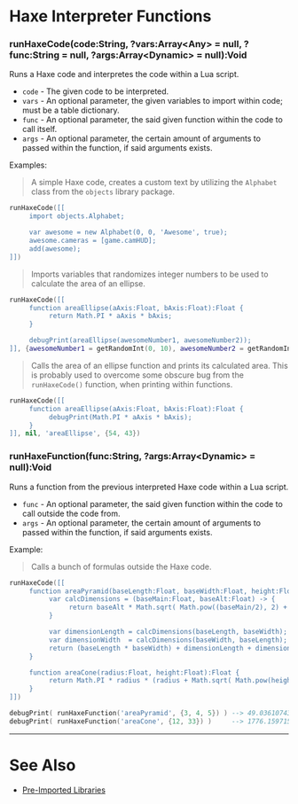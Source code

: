 # Haxe Interpreter Functions
### runHaxeCode(code:String, ?vars:Array\<Any\> = null, ?func:String = null, ?args:Array\<Dynamic\> = null):Void
Runs a Haxe code and interpretes the code within a Lua script.

- `code` - The given code to be interpreted.
- `vars` - An optional parameter, the given variables to import within code; must be a table dictionary.
- `func` - An optional parameter, the said given function within the code to call itself.
- `args` - An optional parameter, the certain amount of arguments to passed within the function, if said arguments exists.

Examples:
> A simple Haxe code, creates a custom text by utilizing the `Alphabet` class from the `objects` library package.
```lua
runHaxeCode([[
     import objects.Alphabet;

     var awesome = new Alphabet(0, 0, 'Awesome', true);
     awesome.cameras = [game.camHUD];
     add(awesome);
]])
```

> Imports variables that randomizes integer numbers to be used to calculate the area of an ellipse.
```lua
runHaxeCode([[
     function areaEllipse(aAxis:Float, bAxis:Float):Float {
          return Math.PI * aAxis * bAxis;
     }

     debugPrint(areaEllipse(awesomeNumber1, awesomeNumber2));
]], {awesomeNumber1 = getRandomInt(0, 10), awesomeNumber2 = getRandomInt(0, 10)})
```

> Calls the area of an ellipse function and prints its calculated area. This is probably used to overcome some obscure  bug from the `runHaxeCode()` function, when printing within functions.
```lua
runHaxeCode([[
     function areaEllipse(aAxis:Float, bAxis:Float):Float {
          debugPrint(Math.PI * aAxis * bAxis);
     }
]], nil, 'areaEllipse', {54, 43})
```

### runHaxeFunction(func:String, ?args:Array\<Dynamic\> = null):Void
Runs a function from the previous interpreted Haxe code within a Lua script.

- `func` - An optional parameter, the said given function within the code to call outside the code from.
- `args` - An optional parameter, the certain amount of arguments to passed within the function, if said arguments exists. 

Example:
> Calls a bunch of formulas outside the Haxe code.
```lua
runHaxeCode([[
     function areaPyramid(baseLength:Float, baseWidth:Float, height:Float):Float {
          var calcDimensions = (baseMain:Float, baseAlt:Float) -> {
               return baseAlt * Math.sqrt( Math.pow((baseMain/2), 2) + Math.pow(height, 2) );
          }

          var dimensionLength = calcDimensions(baseLength, baseWidth);
          var dimensionWidth  = calcDimensions(baseWidth, baseLength);
          return (baseLength * baseWidth) + dimensionLength + dimensionWidth;
     }

     function areaCone(radius:Float, height:Float):Float {
          return Math.PI * radius * (radius + Math.sqrt( Math.pow(height, 2) + Math.pow(radius, 2) ));
     }
]])

debugPrint( runHaxeFunction('areaPyramid', {3, 4, 5}) ) --> 49.036107439225
debugPrint( runHaxeFunction('areaCone', {12, 33}) )     --> 1776.1597151886
```

***

# See Also
- [Pre-Imported Libraries](https://github.com/Meme1079/PsychWiki/wiki/Haxe-Script-API:-Pre%E2%80%90Imported-Libraries)